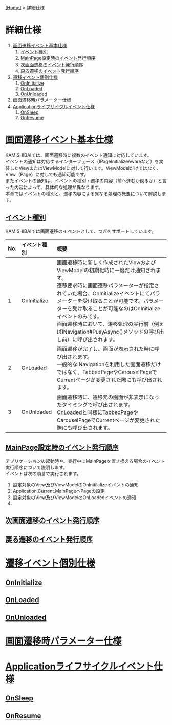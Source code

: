 [[Home]](../README-ja.md) > 詳細仕様

# 詳細仕様

1. [画面遷移イベント基本仕様](#基本仕様)  
    1. [イベント種別](#イベント種別)
    2. [MainPage設定時のイベント発行順序](#MainPage設定時のイベント発行順序)  
    3. [次画面遷移のイベント発行順序](#次画面遷移のイベント発行順序)
    4. [戻る遷移のイベント発行順序](#戻る遷移のイベント発行順序)  
2. [遷移イベント個別仕様](#遷移イベント個別仕様)
    1. [OnInitialize](#oninitialize)  
    2. [OnLoaded](#onloaded)  
    3. [OnUnloaded](#onunloaded)  
3. [画面遷移時パラメーター仕様](#画面遷移時パラメーター仕様)  
4. [Applicationライフサイクルイベント仕様](#applicationライフサイクルイベント仕様)  
    1. [OnSleep](#onsleep)  
    2. [OnResume](#onresume)

# [画面遷移イベント基本仕様](#詳細仕様)  

KAMISHIBAIでは、画面遷移時に複数のイベント通知に対応しています。  
イベントの通知は対応するインターフェース（IPageInitializeAwareなど）を実装したViewまたはViewModelに対して行います。ViewModelだけではなく、View（Page）に対しても通知可能です。  
またイベントの通知は、イベントの種別・遷移の内容（前へ進むか戻るか）と言った内容によって、具体的な処理が異なります。  
本章ではイベントの種別と、遷移内容による異なる処理の概要について解説します。  

## [イベント種別](#詳細仕様)  

KAMISHIBAIでは画面遷移のイベントとして、つぎをサポートしています。  

|No.|イベント種別|概要|
|:--|:--|:--|
|1|OnInitialize|画面遷移時に新しく作成されたViewおよびViewModelの初期化時に一度だけ通知されます。<br>遷移要求時に画面遷移パラメーターが指定されていた場合、OnInitializeイベントにてパラメーターを受け取ることが可能です。パラメーターを受け取ることが可能なのはOnInitializeイベントのみです。<br>画面遷移時において、遷移処理の実行前（例えばINavigation#PusyAsync()メソッドの呼び出し前）に呼び出されます。|
|2|OnLoaded|画面遷移が完了し、画面が表示された時に呼び出されます。<br>一般的なINavigationを利用した画面遷移だけではなく、TabbedPageやCarouselPageでCurrentページが変更された際にも呼び出されます。|
|3|OnUnloaded|画面遷移時に、遷移元の画面が非表示になったタイミングで呼び出されます。<br>OnLoadedと同様にTabbedPageやCarouselPageでCurrentページが変更された際にも呼び出されます。|

## [MainPage設定時のイベント発行順序](#詳細仕様)  

アプリケーションの起動時や、実行中にMainPageを置き換える場合のイベント実行順序について説明します。  
イベントは次の順番で実行されます。  

1. 設定対象のView及びViewModelのOnInitilalizeイベントの通知  
2. Application.Current.MainPageへPageの設定  
3. 設定対象のView及びViewModelのOnLoadedイベントの通知  
4. 

## [次画面遷移のイベント発行順序](#詳細仕様)  



## [戻る遷移のイベント発行順序](#詳細仕様)  
# [遷移イベント個別仕様](#詳細仕様)  
## [OnInitialize](#詳細仕様)  
## [OnLoaded](#詳細仕様)  
## [OnUnloaded](#詳細仕様)  
# [画面遷移時パラメーター仕様](#詳細仕様)  
# [Applicationライフサイクルイベント仕様](#詳細仕様)  
## [OnSleep](#詳細仕様)  
## [OnResume](#詳細仕様)  